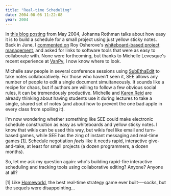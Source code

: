 ```yaml
---
title: "Real-time Scheduling"
date: 2004-08-06 11:22:08
year: 2004
---
```

<p>In <a href="http://www.jrothman.com/weblog/archive/2004_05_01_mpdarchive.html#108361096283936713">this blog posting</a> from May 2004, Johanna Rothman talks about how easy it is to build a schedule for a small project using just yellow sticky notes.  Back in June, I <a href="http://pyre.third-bit.com/hippoblog/archives/000041.html">commented on</a> Roy Osherove's <a href="http://weblogs.asp.net/rosherove/archive/2004/06/18/158720.aspx">whiteboard-based project management</a>, and asked for links to software tools that were as easy to collaborate with.  None were forthcoming, but thanks to Michelle Levesque's recent experience at <a href="http://insanecats.com/cgi-bin/single.py?month=jul04&amp;msg=31">VanPy</a>, I now know where to look.</p>

<p>Michelle saw people in several conference sessions using <a href="http://www.codingmonkeys.de/subethaedit/">SubEthaEdit</a> to take notes collaboratively.  For those who haven't seen it, SEE allows any number of people to edit a single document simultaneously.  It sounds like a recipe for chaos, but if authors are willing to follow a few obvious social rules, it can be tremendously productive.  Michelle and <a href="http://www.cs.utoronto.ca">Karen Reid</a> are already thinking about having students use it during lectures to take a single, shared set of notes (and about how to prevent the one bad apple in every class from spoiling it).</p>

<p>I'm now wondering whether something like SEE could make electronic schedule construction as easy as whiteboards and yellow sticky notes.  I know that wikis can be used this way, but wikis feel like email and turn-based games, while SEE has the zing of instant messaging and real-time games [<a href="#1">1</a>].  Schedule negotiation <em>feels</em> like it needs rapid, interactive give-and-take, at least for small projects (a dozen programmers, a dozen months).</p>

<p>So, let me ask my question again: who's building rapid-fire interactive scheduling and tracking tools using collaborative editing?  Anyone?  Anyone at all?</p>

<p>[<a name="1"></a>1] Like <a href="http://games.sierra.com/games/homeworld/hw/">Homeworld</a>, the best real-time strategy game ever built---socks, but the sequels were disappointing...</p>
